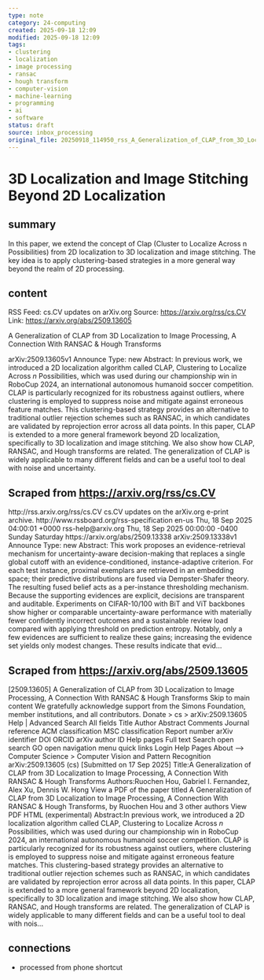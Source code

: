 ```yaml
---
type: note
category: 24-computing
created: 2025-09-18 12:09
modified: 2025-09-18 12:09
tags:
- clustering
- localization
- image processing
- ransac
- hough transform
- computer-vision
- machine-learning
- programming
- ai
- software
status: draft
source: inbox_processing
original_file: 20250918_114950_rss_A_Generalization_of_CLAP_from_3D_Localization_to_I.txt
---
```



# 3D Localization and Image Stitching Beyond 2D Localization

## summary
In this paper, we extend the concept of Clap (Cluster to Localize Across n Possibilities) from 2D localization to 3D localization and image stitching. The key idea is to apply clustering-based strategies in a more general way beyond the realm of 2D processing.

## content
RSS Feed: cs.CV updates on arXiv.org
Source: https://arxiv.org/rss/cs.CV
Link: https://arxiv.org/abs/2509.13605

A Generalization of CLAP from 3D Localization to Image Processing, A Connection With RANSAC & Hough Transforms

arXiv:2509.13605v1 Announce Type: new Abstract: In previous work, we introduced a 2D localization algorithm called CLAP, Clustering to Localize Across $n$ Possibilities, which was used during our championship win in RoboCup 2024, an international autonomous humanoid soccer competition. CLAP is particularly recognized for its robustness against outliers, where clustering is employed to suppress noise and mitigate against erroneous feature matches. This clustering-based strategy provides an alternative to traditional outlier rejection schemes such as RANSAC, in which candidates are validated by reprojection error across all data points. In this paper, CLAP is extended to a more general framework beyond 2D localization, specifically to 3D localization and image stitching. We also show how CLAP, RANSAC, and Hough transforms are related. The generalization of CLAP is widely applicable to many different fields and can be a useful tool to deal with noise and uncertainty.

## Scraped from https://arxiv.org/rss/cs.CV
<?xml version='1.0' encoding='UTF-8'?>
<rss xmlns:arxiv="http://arxiv.org/schemas/atom" xmlns:dc="http://purl.org/dc/elements/1.1/" xmlns:atom="http://www.w3.org/2005/Atom" xmlns:content="http://purl.org/rss/1.0/modules/content/" version="2.0">
  <channel>
    <title>cs.CV updates on arXiv.org</title>
    <link>http://rss.arxiv.org/rss/cs.CV</link>
    <description>cs.CV updates on the arXiv.org e-print archive.</description>
    <atom:link href="http://rss.arxiv.org/rss/cs.CV" rel="self" type="application/rss+xml"/>
    <docs>http://www.rssboard.org/rss-specification</docs>
    <language>en-us</language>
    <lastBuildDate>Thu, 18 Sep 2025 04:00:01 +0000</lastBuildDate>
    <managingEditor>rss-help@arxiv.org</managingEditor>
    <pubDate>Thu, 18 Sep 2025 00:00:00 -0400</pubDate>
    <skipDays>
      <day>Sunday</day>
      <day>Saturday</day>
    </skipDays>
    <item>
      <title>Proximity-Based Evidence Retrieval for Uncertainty-Aware Neural Networks</title>
      <link>https://arxiv.org/abs/2509.13338</link>
      <description>arXiv:2509.13338v1 Announce Type: new 
Abstract: This work proposes an evidence-retrieval mechanism for uncertainty-aware decision-making that replaces a single global cutoff with an evidence-conditioned, instance-adaptive criterion. For each test instance, proximal exemplars are retrieved in an embedding space; their predictive distributions are fused via Dempster-Shafer theory. The resulting fused belief acts as a per-instance thresholding mechanism. Because the supporting evidences are explicit, decisions are transparent and auditable. Experiments on CIFAR-10/100 with BiT and ViT backbones show higher or comparable uncertainty-aware performance with materially fewer confidently incorrect outcomes and a sustainable review load compared with applying threshold on prediction entropy. Notably, only a few evidences are sufficient to realize these gains; increasing the evidence set yields only modest changes. These results indicate that evid...


## Scraped from https://arxiv.org/abs/2509.13605
[2509.13605] A Generalization of CLAP from 3D Localization to Image Processing, A Connection With RANSAC &amp; Hough Transforms Skip to main content We gratefully acknowledge support from the Simons Foundation, member institutions, and all contributors. Donate &gt; cs &gt; arXiv:2509.13605 Help | Advanced Search All fields Title Author Abstract Comments Journal reference ACM classification MSC classification Report number arXiv identifier DOI ORCID arXiv author ID Help pages Full text Search open search GO open navigation menu quick links Login Help Pages About --> Computer Science > Computer Vision and Pattern Recognition arXiv:2509.13605 (cs) [Submitted on 17 Sep 2025] Title:A Generalization of CLAP from 3D Localization to Image Processing, A Connection With RANSAC &amp; Hough Transforms Authors:Ruochen Hou, Gabriel I. Fernandez, Alex Xu, Dennis W. Hong View a PDF of the paper titled A Generalization of CLAP from 3D Localization to Image Processing, A Connection With RANSAC &amp; Hough Transforms, by Ruochen Hou and 3 other authors View PDF HTML (experimental) Abstract:In previous work, we introduced a 2D localization algorithm called CLAP, Clustering to Localize Across $n$ Possibilities, which was used during our championship win in RoboCup 2024, an international autonomous humanoid soccer competition. CLAP is particularly recognized for its robustness against outliers, where clustering is employed to suppress noise and mitigate against erroneous feature matches. This clustering-based strategy provides an alternative to traditional outlier rejection schemes such as RANSAC, in which candidates are validated by reprojection error across all data points. In this paper, CLAP is extended to a more general framework beyond 2D localization, specifically to 3D localization and image stitching. We also show how CLAP, RANSAC, and Hough transforms are related. The generalization of CLAP is widely applicable to many different fields and can be a useful tool to deal with nois...


## connections
- processed from phone shortcut
